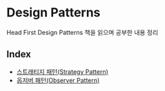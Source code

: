 # Design Patterns
Head First Design Patterns 책을 읽으며 공부한 내용 정리

## Index
- [스트래티지 패턴(Strategy Pattern)](Strategy_Pattern.md)
- [옵저버 패턴(Observer Pattern)](Observer_Pattern.md)
